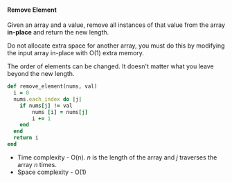 #### Remove Element
Given an array and a value, remove all instances of that value from the array <b>in-place</b> and return the new length.

Do not allocate extra space for another array, you must do this by modifying the input array in-place with O(1) extra memory.

The order of elements can be changed. It doesn't matter what you leave beyond the new length.
```Ruby
def remove_element(nums, val)
  i = 0
  nums.each_index do |j|
    if nums[j] != val
        nums [i] = nums[j]
        i += 1
    end
  end
  return i
end
```
- Time complexity - O(n). <i>n</i> is the length of the array and <i>j</i> traverses the array <i>n</i> times.
- Space complexity - O(1)

